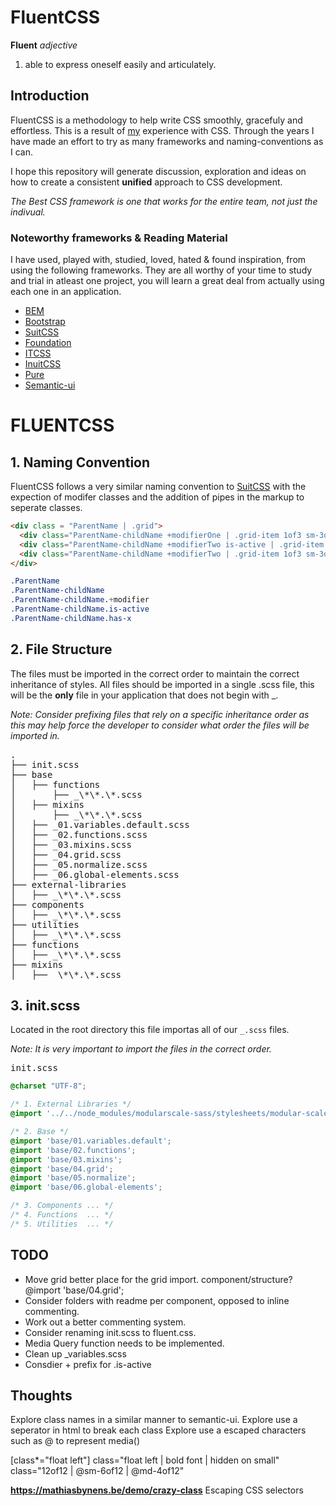 # FluentCSS

**Fluent**
*adjective*

1. able to express oneself easily and articulately.

## Introduction
FluentCSS is a methodology to help write CSS smoothly, gracefuly and effortless. This is a result of [my](http://twitter.com/shaunewest) experience with CSS. Through the years I have  made an effort to try as many frameworks and naming-conventions as I can.

I hope this repository will generate discussion, exploration and ideas on how to create a consistent **unified** approach to CSS development.

*The Best CSS framework is one that works for the entire team, not just the indivual.*

### Noteworthy frameworks & Reading Material

I have used, played with, studied, loved, hated & found inspiration, from using the following frameworks. They are all worthy of your time to study and trial in atleast one project, you will learn a great deal from actually using each one in an application.

* [BEM](https://en.bem.info/method/)
* [Bootstrap](http://getbootstrap.com)
* [SuitCSS](https://github.com/suitcss/suit/blob/master/doc/naming-conventions.md)
* [Foundation](http://http://foundation.zurb.com)
* [ITCSS](http://itcss.io/)
* [InuitCSS](https://github.com/inuitcss/)
* [Pure](http://purecss.io/)
* [Semantic-ui](http://semantic-ui.com)


# FLUENTCSS

## 1. Naming Convention

FluentCSS follows a very similar naming convention to [SuitCSS](https://github.com/suitcss/suit/blob/master/doc/naming-conventions.md) with the expection of modifer classes and the addition of pipes in the markup to seperate classes.

```html
<div class = "ParentName | .grid">
  <div class="ParentName-childName +modifierOne | .grid-item 1of3 sm-3of3"></div>
  <div class="ParentName-childName +modifierTwo is-active | .grid-item 1of3 sm-3of3"></div>
  <div class="ParentName-childName +modifierTwo | .grid-item 1of3 sm-3of3"></div>
</div>
```

```css
.ParentName
.ParentName-childName
.ParentName-childName.+modifier
.ParentName-childName.is-active
.ParentName-childName.has-x
```

## 2. File Structure
The files must be imported in the correct order to maintain the correct inheritance of styles.
All files should be imported in a single .scss file, this will be the **only** file in your application that does not begin with _.

*Note: Consider prefixing files that rely on a specific inheritance order as this may help force the developer to consider what order the files will be imported in.*
<pre>
.
├── init.scss
├── base
│   ├── functions
│       ├── _\*\*.\*.scss
│   ├── mixins
│       ├── _\*\*.\*.scss
│   ├── _01.variables.default.scss
│   ├── _02.functions.scss
│   ├── _03.mixins.scss
│   ├── _04.grid.scss
│   ├── _05.normalize.scss
│   ├── _06.global-elements.scss
├── external-libraries
│   ├── _\*\*.\*.scss
├── components
│   ├── _\*\*.\*.scss
├── utilities
│   ├── _\*\*.\*.scss
├── functions
│   ├── _\*\*.\*.scss
├── mixins
│   ├── _\*\*.\*.scss
</pre>


## 3. init.scss

Located in the root directory this file importas all of our `_.scss` files. 

*Note: It is very important to import the files in the correct order.*

<pre>init.scss</pre>

```scss
@charset "UTF-8";

/* 1. External Libraries */
@import '../../node_modules/modularscale-sass/stylesheets/modular-scale';

/* 2. Base */
@import 'base/01.variables.default';
@import 'base/02.functions';
@import 'base/03.mixins';
@import 'base/04.grid';
@import 'base/05.normalize';
@import 'base/06.global-elements';

/* 3. Components ... */
/* 4. Functions  ... */
/* 5. Utilities  ... */

```

## TODO

- Move grid better place for the grid import. component/structure? @import 'base/04.grid';
- Consider folders with readme per component, opposed to inline commenting.
- Work out a better commenting system.
- Consider renaming init.scss to fluent.css.
- Media Query function needs to be implemented.
- Clean up _variables.scss
- Consdier + prefix for .is-active


## Thoughts

Explore class names in a similar manner to semantic-ui.
Explore use a seperator in html to break each class
Explore use a escaped characters such as @ to represent media()


[class*="float left"]
class="float left | bold font | hidden on small"
class="12of12 | @sm-6of12 | @md-4of12"

**https://mathiasbynens.be/demo/crazy-class** Escaping CSS selectors
